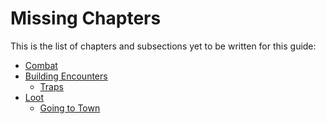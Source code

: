 # Missing Chapters #

This is the list of chapters and subsections yet to be written for this 
guide:

* [Combat](#combat)
* [Building Encounters](#building-encounters)
    * [Traps](#traps)
* [Loot](#loot)
    * [Going to Town](#going-to-town)
